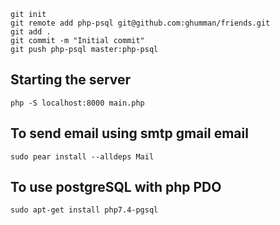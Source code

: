 ```
git init
git remote add php-psql git@github.com:ghumman/friends.git
git add .
git commit -m "Initial commit"
git push php-psql master:php-psql
```

## Starting the server
```
php -S localhost:8000 main.php
```

## To send email using smtp gmail email
```
sudo pear install --alldeps Mail
```

## To use postgreSQL with php PDO
```
sudo apt-get install php7.4-pgsql
```

